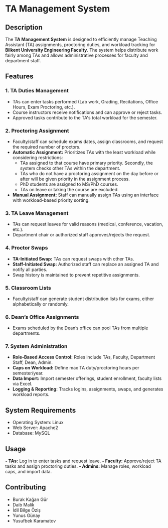 # TA Management System

## Description
The **TA Management System** is designed to efficiently manage Teaching Assistant (TA) assignments, proctoring duties, and workload tracking for **Bilkent University Engineering Faculty**. The system helps distribute work fairly among TAs and allows administrative processes for faculty and department staff.

## Features
### 1. TA Duties Management
* TAs can enter tasks performed (Lab work, Grading, Recitations, Office Hours, Exam Proctoring, etc.).
* Course instructors receive notifications and can approve or reject tasks.
* Approved tasks contribute to the TA's total workload for the semester.

### 2. Proctoring Assignment
* Faculty/staff can schedule exams dates, assign classrooms, and request the required number of proctors.
* **Automatic Assignment:** Prioritizes TAs with the least workload while considering restrictions:
    - TAs assigned to that course have primary priority. Secondly, the system checks other TAs within the department.
    - TAs who do not have a proctoring assignment on the day before or after will be given priority in the assignment process.
    - PhD students are assigned to MS/PhD courses.
    - TAs on leave or taking the course are excluded.
* **Manual Assignment:** Staff can manually assign TAs using an interface with workload-based priority sorting.

### 3. TA Leave Management
* TAs can request leaves for valid reasons (medical, conference, vacation, etc.).
* Department chair or authorized staff approves/rejects the request.

### 4. Proctor Swaps
* **TA-Initiated Swap:** TAs can request swaps with other TAs.
* **Staff-Initiated Swap:** Authorized staff can replace an assigned TA and notify all parties.
* Swap history is maintained to prevent repetitive assignments.

### 5. Classroom Lists
* Faculty/staff can generate student distribution lists for exams, either alphabetically or randomly.

### 6. Dean’s Office Assignments
* Exams scheduled by the Dean’s office can pool TAs from multiple departments.

### 7. System Administration
- **Role-Based Access Control:** Roles include TAs, Faculty, Department Staff, Dean, Admin.
- **Caps on Workload:** Define max TA duty/proctoring hours per semester/year.
- **Data Import:** Import semester offerings, student enrollment, faculty lists via Excel.
- **Logging & Reporting:** Tracks logins, assignments, swaps, and generates workload reports.

## System Requirements
* Operating System: Linux
* Web Server: Apache2
* Database: MySQL

## Usage
**- TAs:** Log in to enter tasks and request leave.
**- Faculty:** Approve/reject TA tasks and assign proctoring duties.
**- Admins:** Manage roles, workload caps, and import data.

## Contributing
* Burak Kağan Gür
* Daib Malik
* İdil Bilge Öziş
* Yunus Günay
* Yusufbek Karamatov
